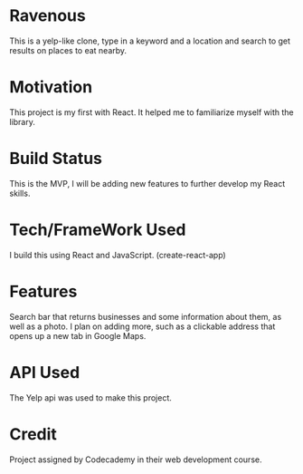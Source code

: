 # Ravenous

This is a yelp-like clone, type in a keyword and a location and search to get results on places to eat nearby.

# Motivation

This project is my first with React. It helped me to familiarize myself with the library.

# Build Status

This is the MVP, I will be adding new features to further develop my React skills.

# Tech/FrameWork Used

I build this using React and JavaScript. (create-react-app)

# Features 

Search bar that returns businesses and some information about them, as well as a photo. 
I plan on adding more, such as a clickable address that opens up a new tab in Google Maps.

# API Used

The Yelp api was used to make this project.

# Credit

Project assigned by Codecademy in their web development course.
